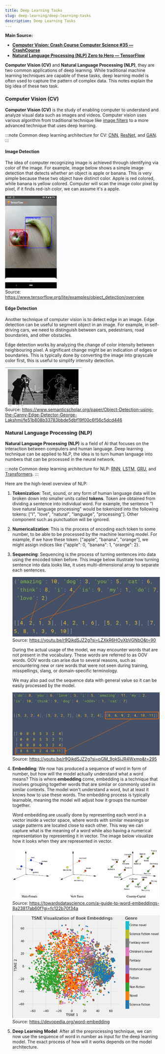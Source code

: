 ```yaml
---
title: Deep Learning Tasks
slug: deep-learning/deep-learning-tasks
description: Deep Learning Tasks
---
```


**Main Source:**

- **[Computer Vision: Crash Course Computer Science #35 — CrashCourse](https://youtu.be/-4E2-0sxVUM?si=esiowhAGazbKCE69)**
- **[Natural Language Processing (NLP) Zero to Hero — TensorFlow](https://youtube.com/playlist?list=PLQY2H8rRoyvzDbLUZkbudP-MFQZwNmU4S&si=OiQ5WW7RD5bJ0UZ8)**

**Computer Vision (CV)** and **Natural Language Processing (NLP)**, they are two common applications of deep learning. While traditional machine learning techniques are capable of these tasks, deep learning model is often used to capture the pattern of complex data. This notes explain the big idea of these two task.

### Computer Vision (CV)

**Computer Vision (CV)** is the study of enabling computer to understand and analyze visual data such as images and videos. Computer vision uses various algorithm from traditional technique like [image filters](/cs-notes/computer-graphics/signal-processing#image-filters) to a more advanced technique that uses deep learning.

:::note
Common deep learning architecture for CV: [CNN](/cs-notes/deep-learning/cnn), [ResNet](/cs-notes/deep-learning/resnet), and [GAN](/cs-notes/deep-learning/gan).
:::

#### Image Detection

The idea of computer recognizing image is achieved through identifying via color of the image. For example, image below shows a simple image detection that detects whether an object is apple or banana. This is very simple because these two object have distinct color. Apple is red colored, while banana is yellow colored. Computer will scan the image color pixel by pixel, if it finds red-ish color, we can assume it's a apple.

![Detecting banana vs apple](./image-detection.jpeg)  
Source: https://www.tensorflow.org/lite/examples/object_detection/overview

#### Edge Detection

Another technique of computer vision is to detect edge in an image. Edge detection can be useful to segment object in an image. For example, in self-driving cars, we need to distinguish between cars, pedestrians, road boundaries, and other obstacles.

Edge detection works by analyzing the change of color intensity between neighbouring pixel. A significant change might be an indication of edges or boundaries. This is typically done by converting the image into grayscale color first, this is useful to simplify intensity detection.

![Edge detection of a person](./edge-detection.png)  
Source: https://www.semanticscholar.org/paper/Object-Detection-using-the-Canny-Edge-Detector-George-Lakshmi/fe51b808b33783bbde5dbf19f00c6f56c5dcd446

### Natural Language Processing (NLP)

**Natural Language Processing (NLP)** is a field of AI that focuses on the interaction between computers and human language. Deep learning technique can be applied to NLP, the idea is to turn human language into numbers that can be processed in the neural network.

:::note
Common deep learning architecture for NLP: [RNN](/cs-notes/deep-learning/rnn), [LSTM](/cs-notes/deep-learning/lstm), [GRU](/cs-notes/deep-learning/gru), and [Transformers](/cs-notes/deep-learning/transformers/transformers-architecture).
:::

Here are the high-level overview of NLP:

1. **Tokenization**: Text, sound, or any form of human language data will be broken down into smaller units called **tokens**. Token are obtained from dividing a sentence into individual word. For example, the sentence "I love natural language processing" would be tokenized into the following tokens: ["I", "love", "natural", "language", "processing"]. Other component such as punctuation will be ignored.

2. **Numericalization**: This is the process of encoding each token to some number, to be able to be processed by the machine learning model. For example, if we have these token: ["apple", "banana", "orange"], we might assign indices like \{"apple": 0, "banana": 1, "orange": 2\}.

3. **Sequencing**: Sequencing is the process of turning sentences into data using the encoded token before. This image below illustrate how turning sentence into data looks like, it uses multi-dimensional array to separate each sentences.

   ![Example of sequencing](./sequencing.png)  
   Source: https://youtu.be/r9QjkdSJZ2g?si=LZXkR6HOyXbVGNbO&t=90

   During the actual usage of the model, we may encounter words that are not present in the vocabulary. These words are referred to as OOV words. OOV words can arise due to several reasons, such as encountering new or rare words that were not seen during training, misspellings, slang, or domain-specific terminology.

   We may also pad out the sequence data with general value so it can be easily processed by the model.

   ![Padding zero to each sequence](./sequnce-pad.png)  
   Source: https://youtu.be/r9QjkdSJZ2g?si=pGM_9okSjJR4Wxmp&t=295

4. **Embedding**: We now has produced a sequence of word in form of number, but how will the model actually understand what a word means? This is where **embedding** come, embedding is a technique that involves grouping together words that are similar or commonly used in similar contexts. The model won't understand a word, but at least it knows how to use these words. The embedding process is typically learnable, meaning the model will adjust how it groups the number together.

   Word embedding are usually done by representing each word in a vector inside a vector space, where words with similar meanings or usage patterns are located close to each other. This way we can capture what is the meaning of a word while also having a numerical representation by representing it in vector. The image below visualize how it looks when they are represented in vector.

   ![Word embedding example](./word-embedding.png)  
   Source: https://towardsdatascience.com/a-guide-to-word-embeddings-8a23817ab60f?gi=fc122b70f34a

   ![Big set of word embedding](./word-embedding-2.png)  
   Source: https://devopedia.org/word-embedding

5. **Deep Learning Model**: After all the preprocessing technique, we can now use the sequence of word in number as input for the deep learning model. The exact process of how will it works depends on the model architecture.
